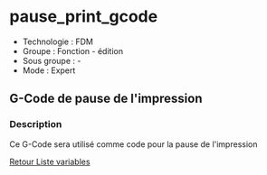 # pause_print_gcode

* Technologie : FDM
* Groupe : Fonction - édition
* Sous groupe : -
* Mode : Expert

## G-Code de pause de l'impression

### Description

Ce G-Code sera utilisé comme code pour la pause de l'impression

[Retour Liste variables](variable_list.md)